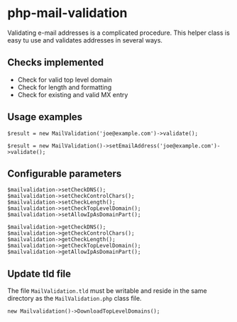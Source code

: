 # php-mail-validation #

Validating e-mail addresses is a complicated procedure. This helper class is easy tu use and validates addresses in several ways.

## Checks implemented ##
 * Check for valid top level domain
 * Check for length and formatting
 * Check for existing and valid MX entry

## Usage examples ##
``` $result = new MailValidation('joe@example.com')->validate(); ```

``` $result = new MailValidation()->setEmailAddress('joe@example.com')->validate(); ```

## Configurable parameters ##
```
$mailvalidation->setCheckDNS();
$mailvalidation->setCheckControlChars();
$mailvalidation->setCheckLength();
$mailvalidation->setCheckTopLevelDomain();
$mailvalidation->setAllowIpAsDomainPart();

$mailvalidation->getCheckDNS();
$mailvalidation->getCheckControlChars();
$mailvalidation->getCheckLength();
$mailvalidation->getCheckTopLevelDomain();
$mailvalidation->getAllowIpAsDomainPart();
```

## Update tld file ##
The file `MailValidation.tld` must be writable and reside in the same directory as the `MailValidation.php` class file.

``` new Mailvalidation()->DownloadTopLevelDomains(); ```
